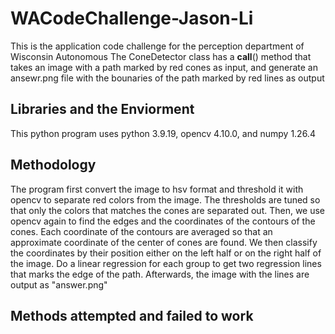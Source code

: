 # WACodeChallenge-Jason-Li
This is the application code challenge for the perception department of Wisconsin Autonomous
The ConeDetector class has a __call__() method that takes an image with a path marked by red cones as input, and generate an ansewr.png file with the bounaries of the path marked by red lines as output

## Libraries and the Enviorment
This python program uses python 3.9.19, opencv 4.10.0, and numpy 1.26.4

## Methodology
The program first convert the image to hsv format and threshold it with opencv to separate red colors from the image. The thresholds are tuned so that only the colors that matches the cones are separated out. Then, we use opencv again to find the edges and the coordinates of the contours of the cones. Each coordinate of the contours are averaged so that an approximate coordinate of the center of cones are found. We then classify the coordinates by their position either on the left half or on the right half of the image. Do a linear regression for each group to get two regression lines that marks the edge of the path. Afterwards, the image with the lines are output as "answer.png"

## Methods attempted and failed to work
